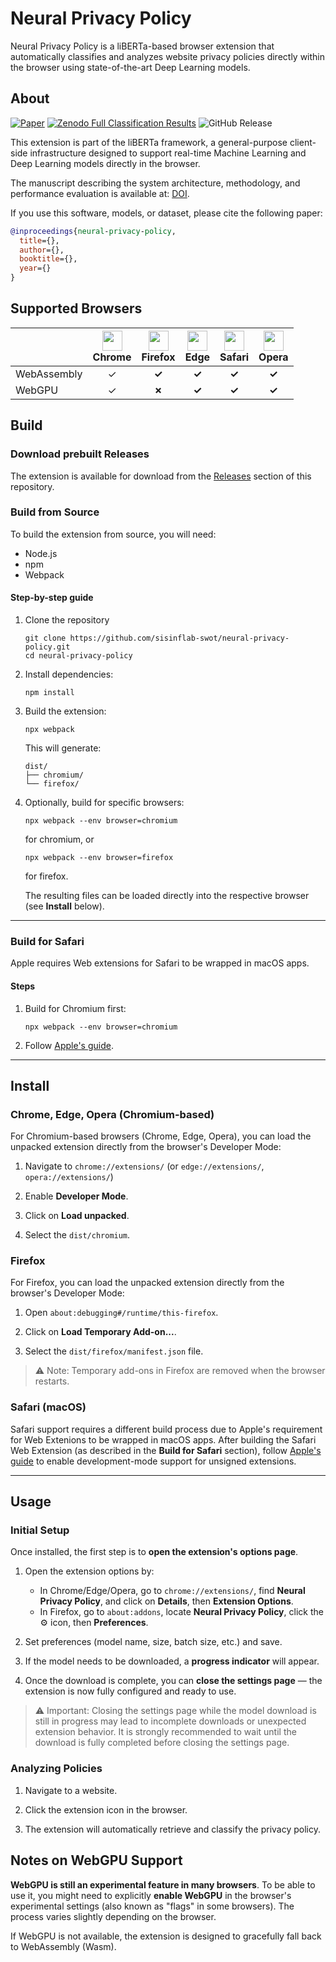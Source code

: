 [Releases]: https://github.com/texstudio-org/texstudio/releases/
[Paper]: https://github.com/sisinflab-swot/neural-privacy-policy/releases
[Zenodo]: https://zenodo.org/doi/10.5281/zenodo.14911062

[Chrome]: https://uxwing.com/wp-content/themes/uxwing/download/brands-and-social-media/google-chrome-icon.svg
[Firefox]: https://uxwing.com/wp-content/themes/uxwing/download/brands-and-social-media/firefox-browser-icon.svg
[Edge]: https://uxwing.com/wp-content/themes/uxwing/download/brands-and-social-media/edge-browser-icon.svg
[Safari]: https://uxwing.com/wp-content/themes/uxwing/download/brands-and-social-media/safari-icon.svg
[Opera]: https://uxwing.com/wp-content/themes/uxwing/download/brands-and-social-media/opera-icon.svg

[Wasm]: https://upload.wikimedia.org/wikipedia/commons/1/1f/WebAssembly_Logo.svg
[WebGPU]: https://www.w3.org/2023/02/webgpu-logos/webgpu-notext.svg


# Neural Privacy Policy


Neural Privacy Policy is a liBERTa-based browser extension that automatically 
classifies and analyzes website privacy policies directly within the browser using
state-of-the-art Deep Learning models. 


## About

[![Paper](https://img.shields.io/badge/Paper-blue)]()
[![Zenodo Full Classification Results](https://img.shields.io/badge/Zenodo-Full%20Classification%20Results-green)](https://zenodo.org/doi/10.5281/zenodo.14911062)
![GitHub Release](https://img.shields.io/github/v/release/sisinflab/neural-privacy-policy)


This extension is part of the liBERTa framework, a general-purpose client-side 
infrastructure designed to support real-time Machine Learning and Deep Learning models 
directly in the browser. 

The manuscript describing the system architecture, methodology, and performance 
evaluation is available at: [DOI](). 

If you use this software, models, or dataset, please cite the following paper:
``` BibTeX
@inproceedings{neural-privacy-policy,
  title={},
  author={},
  booktitle={},
  year={}
}
```

## Supported Browsers

|             | <img src="https://uxwing.com/wp-content/themes/uxwing/download/brands-and-social-media/google-chrome-icon.svg" width="32" height="32"/><br/>Chrome<br/> |              <img src="https://uxwing.com/wp-content/themes/uxwing/download/brands-and-social-media/firefox-browser-icon.svg" width="32" height="32"/><br/>Firefox              | <img src="https://uxwing.com/wp-content/themes/uxwing/download/brands-and-social-media/edge-browser-icon.svg" width="32" height="32"/><br/>Edge | <img src="https://uxwing.com/wp-content/themes/uxwing/download/brands-and-social-media/safari-icon.svg" width="32" height="32"/><br/>Safari | <img src="https://uxwing.com/wp-content/themes/uxwing/download/brands-and-social-media/opera-icon.svg" width="32" height="32"/><br/>Opera |
|-------------|:-----------------------------------------------------------------------------------------------------------------------------------------------------------------------:|:-------------------------------------------------------------------------------------------------------------------------------------------------------------------------------:|:-------------------------------------------------------------------------------------------------------------------------------------------------------------------:|:---------------------------------------------------------------------------------------------------------------------------------------------------------------:|:--------------------------------------------------------------------------------------------------------------------------------------------------------------:|
| WebAssembly | &check;                                                                                                                                                                        |                                                                                   **&check;**                                                                                   |  **&check;**                                                                                                                                                                   |     **&check;**                                                                                                                                                            |  **&check;**                                                                                                                                                              |
| WebGPU      | &check;                                                                                                                                                                        |                                                                                   **&cross;**                                                                                   |               **&check;**                                                                                                                                                      |                   **&check;**                                                                                                                                              | **&check;**                                                                                                                                                               |


## Build


### Download prebuilt Releases

The extension is available for download from the [Releases](https://github.com/owner/repo/releases/latest) section of this repository.



### Build from Source

To build the extension from source, you will need:

- Node.js
- npm
- Webpack

#### Step-by-step guide

1. Clone the repository

    ```shell
    git clone https://github.com/sisinflab-swot/neural-privacy-policy.git
    cd neural-privacy-policy
    ```

2. Install dependencies:
    
    ```shell
    npm install
    ```

3. Build the extension:

    ```shell
    npx webpack
    ```
    
    This will generate:
    ```
    dist/
    ├── chromium/
    └── firefox/
    ```

4. Optionally, build for specific browsers:
    
    ```shell
    npx webpack --env browser=chromium
    ```
    for chromium, or
    ```shell
    npx webpack --env browser=firefox
    ```
    for firefox.
    
    The resulting files can be loaded directly into the respective browser (see **Install** below).

---


### Build for Safari

Apple requires Web extensions for Safari to be wrapped in macOS apps.

#### Steps

1. Build for Chromium first:
    
     ```shell
     npx webpack --env browser=chromium
     ```

2. Follow [Apple's guide](https://developer.apple.com/documentation/safariservices/converting-a-web-extension-for-safari).


---


## Install

### Chrome, Edge, Opera (Chromium-based)

For Chromium-based browsers (Chrome, Edge, Opera), you can load the unpacked extension directly from the browser's Developer Mode:

1. Navigate to `chrome://extensions/` (or `edge://extensions/`, `opera://extensions/`)

2. Enable **Developer Mode**.

3. Click on **Load unpacked**.

4. Select the `dist/chromium`.


### Firefox

For Firefox, you can load the unpacked extension directly from the browser's Developer Mode:

1. Open `about:debugging#/runtime/this-firefox`.

2. Click on **Load Temporary Add-on...**.

3. Select the `dist/firefox/manifest.json` file.

> ⚠️ Note: Temporary add-ons in Firefox are removed when the browser restarts.


### Safari (macOS)

Safari support requires a different build process due to Apple's requirement for Web Extenions to be wrapped in macOS apps.
After building the Safari Web Extension (as described in the **Build for Safari** section), follow [Apple's guide](https://developer.apple.com/documentation/safariservices/running-your-safari-web-extension) to enable development-mode support for unsigned extensions.

---


## Usage


### Initial Setup

Once installed, the first step is to **open the extension's options page**.

1. Open the extension options by:
    - In Chrome/Edge/Opera, go to `chrome://extensions/`, find **Neural Privacy Policy**, and click on **Details**, then **Extension Options**.
    - In Firefox, go to `about:addons`, locate **Neural Privacy Policy**, click the ⚙️ icon, then **Preferences**.

2. Set preferences (model name, size, batch size, etc.) and save.

3. If the model needs to be downloaded, a **progress indicator** will appear.

4. Once the download is complete, you can **close the settings page** — the extension is now fully configured and ready to use.


> ⚠️ Important: Closing the settings page while the model download is still in progress may lead to incomplete downloads or unexpected extension behavior. It is strongly recommended to wait until the download is fully completed before closing the settings page.



### Analyzing Policies

1. Navigate to a website.

2. Click the extension icon in the browser.

3. The extension will automatically retrieve and classify the privacy policy.


## Notes on WebGPU Support

**WebGPU is still an experimental feature in many browsers**. To be able to use it, you might need to explicitly **enable WebGPU** in the browser's experimental settings (also known as "flags" in some browsers). The process varies slightly depending on the browser.

If WebGPU is not available, the extension is designed to gracefully fall back to WebAssembly (Wasm).